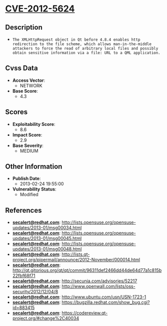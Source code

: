 
# [CVE-2012-5624](http://lists.opensuse.org/opensuse-updates/2013-01/msg00034.html)

## Description

- `The XMLHttpRequest object in Qt before 4.8.4 enables http redirection to the file scheme, which allows man-in-the-middle attackers to force the read of arbitrary local files and possibly obtain sensitive information via a file: URL to a QML application.`

## Cvss Data

- **Access Vector**:
  - NETWORK
- **Base Score**:
  - 4.3

## Scores

- **Exploitability Score**:
  - 8.6
- **Impact Score**:
  - 2.9
- **Base Severity**:
  - MEDIUM

## Other Information

- **Publish Date**:
  - 2013-02-24 19:55:00
- **Vulnerability Status**:
  - Modified

## References

- **secalert@redhat.com**: http://lists.opensuse.org/opensuse-updates/2013-01/msg00034.html
- **secalert@redhat.com**: http://lists.opensuse.org/opensuse-updates/2013-01/msg00045.html
- **secalert@redhat.com**: http://lists.opensuse.org/opensuse-updates/2013-01/msg00048.html
- **secalert@redhat.com**: http://lists.qt-project.org/pipermail/announce/2012-November/000014.html
- **secalert@redhat.com**: http://qt.gitorious.org/qt/qt/commit/96311def2466dd44de64d77a1c815b22fbf68f71
- **secalert@redhat.com**: http://secunia.com/advisories/52217
- **secalert@redhat.com**: http://www.openwall.com/lists/oss-security/2012/12/04/8
- **secalert@redhat.com**: http://www.ubuntu.com/usn/USN-1723-1
- **secalert@redhat.com**: https://bugzilla.redhat.com/show_bug.cgi?id=883415
- **secalert@redhat.com**: https://codereview.qt-project.org/#change%2C40034
